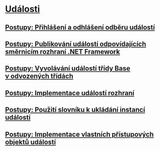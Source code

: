 # [Události](index.md)
## [Postupy: Přihlášení a odhlášení odběru událostí](how-to-subscribe-to-and-unsubscribe-from-events.md)
## [Postupy: Publikování událostí odpovídajících směrnicím rozhraní .NET Framework](how-to-publish-events-that-conform-to-net-framework-guidelines.md)
## [Postupy: Vyvolávání událostí třídy Base v odvozených třídách](how-to-raise-base-class-events-in-derived-classes.md)
## [Postupy: Implementace událostí rozhraní](how-to-implement-interface-events.md)
## [Postupy: Použití slovníku k ukládání instancí událostí](how-to-use-a-dictionary-to-store-event-instances.md)
## [Postupy: Implementace vlastních přístupových objektů událostí](how-to-implement-custom-event-accessors.md)
